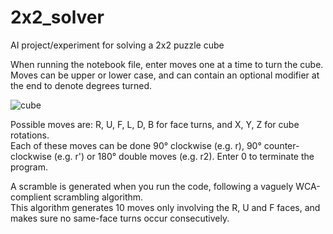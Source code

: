 # 2x2_solver
AI project/experiment for solving a 2x2 puzzle cube

When running the notebook file, enter moves one at a time to turn the cube.  
Moves can be upper or lower case, and can contain an optional modifier at the end to denote degrees turned.

![cube](https://user-images.githubusercontent.com/71022019/156902906-60e1825d-ed9a-47e1-8ff1-cadd22c313a3.png)

Possible moves are: R, U, F, L, D, B for face turns, and X, Y, Z for cube rotations.  
Each of these moves can be done 90° clockwise (e.g. r), 90° counter-clockwise (e.g. r') or 180° double moves (e.g. r2).  Enter 0 to terminate the program.

A scramble is generated when you run the code, following a vaguely WCA-complient scrambling algorithm.  
This algorithm generates 10 moves only involving the R, U and F faces, and makes sure no same-face turns occur consecutively.
